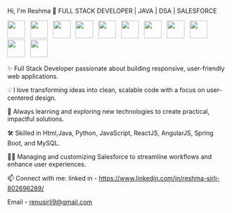 Hi, I'm Reshma 👋
FULL STACK DEVELOPER | JAVA | DSA | SALESFORCE

<p align="left">
<img src="https://cdn.jsdelivr.net/gh/devicons/devicon/icons/java/java-original.svg" width="40" /> &nbsp;
<img src="https://cdn.jsdelivr.net/gh/devicons/devicon/icons/javascript/javascript-original.svg" width="40" /> &nbsp;
<img src="https://cdn.jsdelivr.net/gh/devicons/devicon/icons/react/react-original.svg" width="40" /> &nbsp;
<img src="https://cdn.jsdelivr.net/gh/devicons/devicon/icons/nodejs/nodejs-original.svg" width="40" /> &nbsp;
<img src="https://cdn.jsdelivr.net/gh/devicons/devicon/icons/mongodb/mongodb-original.svg" width="40" /> &nbsp;
<img src="https://cdn.jsdelivr.net/gh/devicons/devicon/icons/html5/html5-original.svg" width="40" /> &nbsp;
<img src="https://cdn.jsdelivr.net/gh/devicons/devicon/icons/css3/css3-original.svg" width="40" /> &nbsp;
<img src="https://cdn.jsdelivr.net/gh/devicons/devicon/icons/bootstrap/bootstrap-original.svg" width="40" /> &nbsp;
<img src="https://cdn.jsdelivr.net/gh/devicons/devicon/icons/git/git-original.svg" width="40" /> &nbsp;
<img src="https://cdn.jsdelivr.net/gh/devicons/devicon/icons/mysql/mysql-original.svg" width="40" /> &nbsp;
<img src="https://cdn.jsdelivr.net/gh/devicons/devicon/icons/github/github-original.svg" width="40" /> &nbsp;
</p>


✨ Full Stack Developer passionate about building responsive, user-friendly web applications.

💡 I love transforming ideas into clean, scalable code with a focus on user-centered design.

🌱 Always learning and exploring new technologies to create practical, impactful solutions.

🛠️ Skilled in Html,Java, Python, JavaScript, ReactJS, AngularJS, Spring Boot, and MySQL.

👩‍💻 Managing and customizing Salesforce to streamline workflows and enhance user experiences.



📫 Connect with me: 
linked in - https://www.linkedin.com/in/reshma-sirli-802696289/

Email - renusirli9@gmail.com
